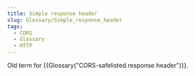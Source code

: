 ```yaml
---
title: Simple response header
slug: Glossary/Simple_response_header
tags:
  - CORS
  - Glossary
  - HTTP
---
```

Old term for {{Glossary("CORS-safelisted response header")}}.
